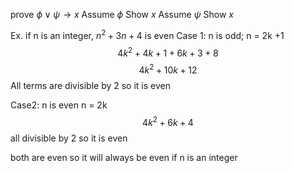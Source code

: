 prove $\phi\lor\psi \to x$
Assume $\phi$
	Show $x$
Assume $\psi$
	Show $x$

Ex. if n is an integer, $n^2 + 3n + 4$ is even
Case 1:
n is odd; n = 2k +1
$$ 4k^2+4k+1+6k+3+8 $$
$$ 4k^2+10k + 12 $$
All terms are divisible by 2 so it is even

Case2:
n is even n = 2k
$$ 4k^2+6k+4 $$
all divisible by 2 so it is even

both are even so it will always be even if n is an integer